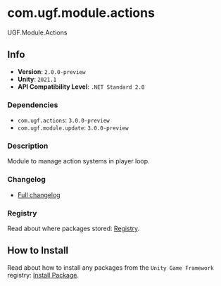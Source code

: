 # com.ugf.module.actions

UGF.Module.Actions

## Info

- **Version**: `2.0.0-preview`
- **Unity**: `2021.1`
- **API Compatibility Level**: `.NET Standard 2.0`

### Dependencies

- `com.ugf.actions`: `3.0.0-preview`
- `com.ugf.module.update`: `3.0.0-preview`


### Description

Module to manage action systems in player loop.

### Changelog

- [Full changelog](changelog.md)

### Registry

Read about where packages stored: [Registry](https://github.com/unity-game-framework/organization/blob/main/docs/registry.md).

## How to Install

Read about how to install any packages from the `Unity Game Framework` registry: [Install Package](https://github.com/unity-game-framework/organization/blob/main/docs/install-packages.md).
